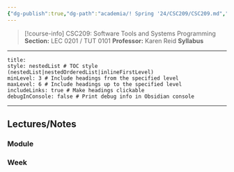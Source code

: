 ```yaml
---
{"dg-publish":true,"dg-path":"academia/! Spring '24/CSC209/CSC209.md","permalink":"/academia/spring-24/csc-209/csc-209/","tags":["course-page","cs","university"],"created":"2024-06-22T19:06:08.000-04:00","updated":"2024-11-23T19:36:33.752-05:00"}
---
```



> [!course-info] CSC209: Software Tools and Systems Programming
> **Section:** LEC 0201 / TUT 0101
> **Professor:** Karen Reid
> **Syllabus**

---

```table-of-contents
title:
style: nestedList # TOC style (nestedList|nestedOrderedList|inlineFirstLevel)
minLevel: 3 # Include headings from the specified level
maxLevel: 6 # Include headings up to the specified level
includeLinks: true # Make headings clickable
debugInConsole: false # Print debug info in Obsidian console
```

---

## Lectures/Notes

### Module



### Week


